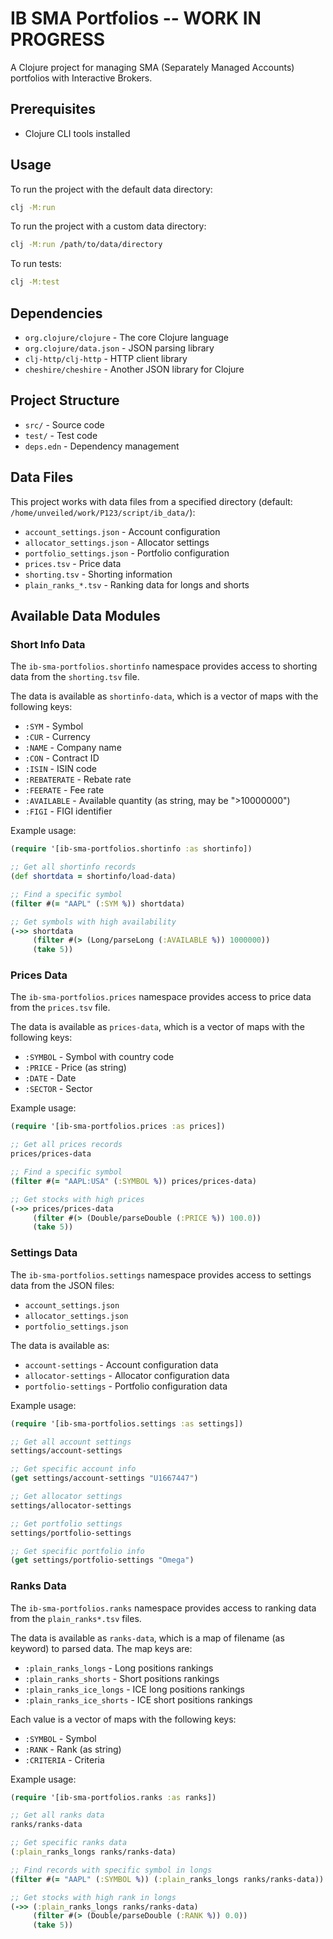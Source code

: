# IB SMA Portfolios -- WORK IN PROGRESS

A Clojure project for managing SMA (Separately Managed Accounts) portfolios with Interactive Brokers.

## Prerequisites

- Clojure CLI tools installed

## Usage

To run the project with the default data directory:

```bash
clj -M:run
```

To run the project with a custom data directory:

```bash
clj -M:run /path/to/data/directory
```

To run tests:

```bash
clj -M:test
```

## Dependencies

- `org.clojure/clojure` - The core Clojure language
- `org.clojure/data.json` - JSON parsing library
- `clj-http/clj-http` - HTTP client library
- `cheshire/cheshire` - Another JSON library for Clojure

## Project Structure

- `src/` - Source code
- `test/` - Test code
- `deps.edn` - Dependency management

## Data Files

This project works with data files from a specified directory (default: `/home/unveiled/work/P123/script/ib_data/`):

- `account_settings.json` - Account configuration
- `allocator_settings.json` - Allocator settings
- `portfolio_settings.json` - Portfolio configuration
- `prices.tsv` - Price data
- `shorting.tsv` - Shorting information
- `plain_ranks_*.tsv` - Ranking data for longs and shorts

## Available Data Modules

### Short Info Data

The `ib-sma-portfolios.shortinfo` namespace provides access to shorting data from the `shorting.tsv` file.

The data is available as `shortinfo-data`, which is a vector of maps with the following keys:
- `:SYM` - Symbol
- `:CUR` - Currency
- `:NAME` - Company name
- `:CON` - Contract ID
- `:ISIN` - ISIN code
- `:REBATERATE` - Rebate rate
- `:FEERATE` - Fee rate
- `:AVAILABLE` - Available quantity (as string, may be ">10000000")
- `:FIGI` - FIGI identifier

Example usage:
```clojure
(require '[ib-sma-portfolios.shortinfo :as shortinfo])

;; Get all shortinfo records
(def shortdata = shortinfo/load-data)

;; Find a specific symbol
(filter #(= "AAPL" (:SYM %)) shortdata)

;; Get symbols with high availability
(->> shortdata
     (filter #(> (Long/parseLong (:AVAILABLE %)) 1000000))
     (take 5))
```

### Prices Data

The `ib-sma-portfolios.prices` namespace provides access to price data from the `prices.tsv` file.

The data is available as `prices-data`, which is a vector of maps with the following keys:
- `:SYMBOL` - Symbol with country code
- `:PRICE` - Price (as string)
- `:DATE` - Date
- `:SECTOR` - Sector

Example usage:
```clojure
(require '[ib-sma-portfolios.prices :as prices])

;; Get all prices records
prices/prices-data

;; Find a specific symbol
(filter #(= "AAPL:USA" (:SYMBOL %)) prices/prices-data)

;; Get stocks with high prices
(->> prices/prices-data
     (filter #(> (Double/parseDouble (:PRICE %)) 100.0))
     (take 5))
```

### Settings Data

The `ib-sma-portfolios.settings` namespace provides access to settings data from the JSON files:
- `account_settings.json`
- `allocator_settings.json`
- `portfolio_settings.json`

The data is available as:
- `account-settings` - Account configuration data
- `allocator-settings` - Allocator configuration data
- `portfolio-settings` - Portfolio configuration data

Example usage:
```clojure
(require '[ib-sma-portfolios.settings :as settings])

;; Get all account settings
settings/account-settings

;; Get specific account info
(get settings/account-settings "U1667447")

;; Get allocator settings
settings/allocator-settings

;; Get portfolio settings
settings/portfolio-settings

;; Get specific portfolio info
(get settings/portfolio-settings "Omega")
```

### Ranks Data

The `ib-sma-portfolios.ranks` namespace provides access to ranking data from the `plain_ranks*.tsv` files.

The data is available as `ranks-data`, which is a map of filename (as keyword) to parsed data. The map keys are:
- `:plain_ranks_longs` - Long positions rankings
- `:plain_ranks_shorts` - Short positions rankings
- `:plain_ranks_ice_longs` - ICE long positions rankings
- `:plain_ranks_ice_shorts` - ICE short positions rankings

Each value is a vector of maps with the following keys:
- `:SYMBOL` - Symbol
- `:RANK` - Rank (as string)
- `:CRITERIA` - Criteria

Example usage:
```clojure
(require '[ib-sma-portfolios.ranks :as ranks])

;; Get all ranks data
ranks/ranks-data

;; Get specific ranks data
(:plain_ranks_longs ranks/ranks-data)

;; Find records with specific symbol in longs
(filter #(= "AAPL" (:SYMBOL %)) (:plain_ranks_longs ranks/ranks-data))

;; Get stocks with high rank in longs
(->> (:plain_ranks_longs ranks/ranks-data)
     (filter #(> (Double/parseDouble (:RANK %)) 0.0))
     (take 5))
```